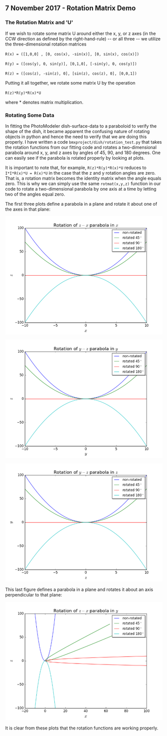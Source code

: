 ## 7 November 2017 - Rotation Matrix Demo

### The Rotation Matrix and 'U'

If we wish to rotate some matrix U around either the x, y, or z axes (in the CCW direction as defined by the right-hand-rule) -- or all three -- we utilize the three-dimensional rotation matrices


`R(x) = ([1,0,0] , [0, cos(x), -sin(x)], [0, sin(x), cos(x)])`

`R(y) = ([cos(y), 0, sin(y)], [0,1,0], [-sin(y), 0, cos(y)])`

`R(z) = ([cos(z), -sin(z), 0], [sin(z), cos(z), 0], [0,0,1])`

Putting it all together, we rotate some matrix U by the operation

`R(z)*R(y)*R(x)*U`

where * denotes matrix multiplication.


### Rotating Some Data

In fitting the PhotoModeler dish-surface-data to a paraboloid to verify the shape of the dish, it became apparent the confusing nature of rotating objects in python and hence the need to verify that we are doing this properly.  I have written a code `bmxproject/dish/rotation_test.py` that takes the rotation functions from our fitting code and rotates a two-dimensional parabola around x, y, and z axes by angles of 45, 90, and 180 degrees.  One can easily see if the parabola is rotated properly by looking at plots.

It is important to note that, for example, `R(z)*R(y)*R(x)*U` reduces to `I*I*R(x)*U = R(x)*U` in the case that the z and y rotation angles are zero.  That is, a rotation matrix becomes the identity matrix when the angle equals zero.  This is why we can simply use the same `rotmat(x,y,z)` function in our code to rotate a two-dimensional parabola by one axis at a time by letting two of the angles equal zero.

The first three plots define a parabola in a plane and rotate it about one of the axes in that plane:

![x](rotation_test_x.png)

![y](rotation_test_y.png)

![z](rotation_test_z.png)

This last figure defines a parabola in a plane and rotates it about an axis perpendicular to that plane:

![y3d](rotation_test_y_3d.png)

It is clear from these plots that the rotation functions are working properly.



